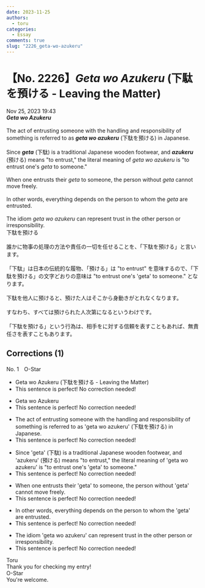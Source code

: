 ```yaml
---
date: 2023-11-25
authors:
  - toru
categories:
  - Essay
comments: true
slug: "2226_geta-wo-azukeru"
---
```


# 【No. 2226】<strong><em>Geta wo Azukeru</strong></em> (下駄を預ける - Leaving the Matter)
<div class="date">Nov 25, 2023 19:43</div>
<div id="post"><div id="body_show_ori">
<strong><em>Geta wo Azukeru</strong></em><br/><br/>The act of entrusting someone with the handling and responsibility of something is referred to as <strong><em>geta wo azukeru</em></strong> (下駄を預ける) in Japanese.<br/><br/>Since <strong><em>geta</em></strong> (下駄) is a traditional Japanese wooden footwear, and <strong><em>azukeru</em></strong> (預ける) means "to entrust," the literal meaning of <em>geta wo azukeru</em> is "to entrust one's <em>geta</em> to someone."<br/><br/>When one entrusts their <em>geta</em> to someone, the person without <em>geta</em> cannot move freely.<br/><br/>In other words, everything depends on the person to whom the <em>geta</em> are entrusted.<br/><br/>The idiom <em>geta wo azukeru</em> can represent trust in the other person or irresponsibility.
</div></div>

<!-- more -->

<div id="post_ja"><div id="body_show_mo">
下駄を預ける<br/><br/>誰かに物事の処理の方法や責任の一切を任せることを、「下駄を預ける」と言います。<br/><br/>「下駄」は日本の伝統的な履物、「預ける」は "to entrust" を意味するので、「下駄を預ける」の文字どおりの意味は "to entrust one's 'geta' to someone." となります。<br/><br/>下駄を他人に預けると、預けた人はそこから身動きがとれなくなります。<br/><br/>すなわち、すべては預けられた人次第になるというわけです。<br/><br/>「下駄を預ける」という行為は、相手をに対する信頼を表すこともあれば、無責任さを表すこともあります。
</div></div>

## Corrections (1)
<div id="block"><div class="first_name"> No. 1　<span class="just_name">O-Star</span></div><div id="block2">
<ul class="correction_field">
<li class="incorrect">Geta wo Azukeru (下駄を預ける - Leaving the Matter)</li>
<li class="corrected perfect">This sentence is perfect! No correction needed!</li>
</ul>
<ul class="correction_field">
<li class="incorrect">Geta wo Azukeru</li>
<li class="corrected perfect">This sentence is perfect! No correction needed!</li>
</ul>
<ul class="correction_field">
<li class="incorrect">The act of entrusting someone with the handling and responsibility of something is referred to as 'geta wo azukeru' (下駄を預ける) in Japanese.</li>
<li class="corrected perfect">This sentence is perfect! No correction needed!</li>
</ul>
<ul class="correction_field">
<li class="incorrect">Since 'geta' (下駄) is a traditional Japanese wooden footwear, and 'azukeru' (預ける) means "to entrust," the literal meaning of 'geta wo azukeru' is "to entrust one's 'geta' to someone."</li>
<li class="corrected perfect">This sentence is perfect! No correction needed!</li>
</ul>
<ul class="correction_field">
<li class="incorrect">When one entrusts their 'geta' to someone, the person without 'geta' cannot move freely.</li>
<li class="corrected perfect">This sentence is perfect! No correction needed!</li>
</ul>
<ul class="correction_field">
<li class="incorrect">In other words, everything depends on the person to whom the 'geta' are entrusted.</li>
<li class="corrected perfect">This sentence is perfect! No correction needed!</li>
</ul>
<ul class="correction_field">
<li class="incorrect">The idiom 'geta wo azukeru' can represent trust in the other person or irresponsibility.</li>
<li class="corrected perfect">This sentence is perfect! No correction needed!</li>
</ul>
</div><div class="name"><span class="just_name">Toru</span><br>
Thank you for checking my entry!
</div>
<div class="name"><span class="just_name">O-Star</span><br>
You're welcome.
</div>
</div>
